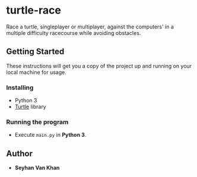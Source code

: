 # turtle-race
Race a turtle, singleplayer or multiplayer, against the computers' in a multiple difficulty racecourse while avoiding obstacles. 

## Getting Started
These instructions will get you a copy of the project up and running on your local machine for usage.

### Installing
- Python 3
- [Turtle](https://docs.python.org/2/library/turtle.html) library


### Running the program
* Execute `main.py` in **Python 3**.

## Author

* **Seyhan Van Khan**
